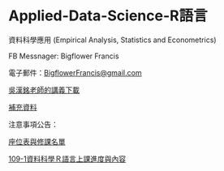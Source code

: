 # Applied-Data-Science-R語言
資料科學應用 (Empirical  Analysis, Statistics and Econometrics)  

FB Messnager: Bigflower Francis

電子郵件：BigflowerFrancis@gmail.com

[吳漢銘老師的講義下載](http://www.hmwu.idv.tw/index.php/r-software)

[補充資料](https://drive.google.com/drive/folders/1vO_UpmCD4_PpOK9hEaMkf9wudY-SfLQ1?usp=sharing)


注意事項公告：

[座位表與修課名單](https://drive.google.com/file/d/1i6Xd9cjHrCOOACjGWYL2dYAI7Tdf0dEl/view?usp=sharing)

[109-1資料科學Ｒ語言上課進度與內容](https://colab.research.google.com/drive/1nxvV34uin5uUV4GW66aQ5u9JtNWtsz93?usp=sharing)


